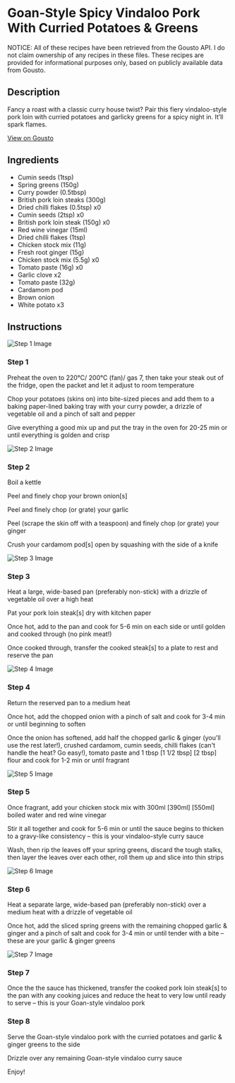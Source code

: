 # Goan-Style Spicy Vindaloo Pork With Curried Potatoes & Greens

NOTICE: All of these recipes have been retrieved from the Gousto API. I do not claim ownership of any recipes in these files. These recipes are provided for informational purposes only, based on publicly available data from Gousto.

## Description

Fancy a roast with a classic curry house twist? Pair this fiery vindaloo-style pork loin with curried potatoes and garlicky greens for a spicy night in. It’ll spark flames.

[View on Gousto](https://www.gousto.co.uk/recipes/cookbook/goan-style-spicy-vindaloo-pork-loin-with-curried-potatoes-greens)

## Ingredients

- Cumin seeds (1tsp)
- Spring greens (150g)
- Curry powder (0.5tbsp)
- British pork loin steaks (300g)
- Dried chilli flakes (0.5tsp) x0
- Cumin seeds (2tsp) x0
- British pork loin steak (150g) x0
- Red wine vinegar (15ml)
- Dried chilli flakes (1tsp)
- Chicken stock mix (11g)
- Fresh root ginger (15g)
- Chicken stock mix (5.5g) x0
- Tomato paste (16g) x0
- Garlic clove x2
- Tomato paste (32g)
- Cardamom pod
- Brown onion
- White potato x3

## Instructions

![Step 1 Image](https://production-media.gousto.co.uk/cms/recipe-step-image/step-1-1708093451166-x200.jpg)

### Step 1

Preheat the oven to 220°C/ 200°C (fan)/ gas 7, then take your steak out of the fridge, open the packet and let it adjust to room temperature

Chop your potatoes (skins on) into bite-sized pieces and add them to a baking paper-lined baking tray with your curry powder, a drizzle of vegetable oil and a pinch of salt and pepper

Give everything a good mix up and put the tray in the oven for 20-25 min or until everything is golden and crisp

![Step 2 Image](https://production-media.gousto.co.uk/cms/recipe-step-image/step-2-1708093456936-x200.jpg)

### Step 2

Boil a kettle

Peel and finely chop your brown onion[s]

Peel and finely chop (or grate) your garlic

Peel (scrape the skin off with a teaspoon) and finely chop (or grate) your ginger

Crush your cardamom pod[s] open by squashing with the side of a knife

![Step 3 Image](https://production-media.gousto.co.uk/cms/recipe-step-image/step-3-1708093462827-x200.jpg)

### Step 3

Heat a large, wide-based pan (preferably non-stick) with a drizzle of vegetable oil over a high heat

Pat your pork loin steak[s] dry with kitchen paper

Once hot, add to the pan and cook for 5-6 min on each side or until golden and cooked through (no pink meat!)

Once cooked through, transfer the cooked steak[s] to a plate to rest and reserve the pan

![Step 4 Image](https://production-media.gousto.co.uk/cms/recipe-step-image/step-4-1708093469333-x200.jpg)

### Step 4

Return the reserved pan to a medium heat

Once hot, add the chopped onion with a pinch of salt and cook for 3-4 min or until beginning to soften

Once the onion has softened, add half the chopped garlic & ginger (you'll use the rest later!), crushed cardamom, cumin seeds, chilli flakes (can't handle the heat? Go easy!), tomato paste and 1 tbsp <span class="text-purple">[1 1/2 tbsp]</span> <span class="text-danger">[2 tbsp]</span> flour and cook for 1-2 min or until fragrant

![Step 5 Image](https://production-media.gousto.co.uk/cms/recipe-step-image/step-5-1708093485226-x200.jpg)

### Step 5

Once fragrant, add your chicken stock mix with 300ml <span class="text-purple">[390ml]</span> <span class="text-danger">[550ml]</span> boiled water and red wine vinegar

Stir it all together and cook for 5-6 min or until the sauce begins to thicken to a gravy-like consistency – this is your vindaloo-style curry sauce

Wash, then rip the leaves off your spring greens, discard the tough stalks, then layer the leaves over each other, roll them up and slice into thin strips

![Step 6 Image](https://production-media.gousto.co.uk/cms/recipe-step-image/step-6-1708093489949-x200.jpg)

### Step 6

Heat a separate large, wide-based pan (preferably non-stick) over a medium heat with a drizzle of vegetable oil

Once hot, add the sliced spring greens with the remaining chopped garlic & ginger and a pinch of salt and cook for 3-4 min or until tender with a bite – these are your garlic & ginger greens

![Step 7 Image](https://production-media.gousto.co.uk/cms/recipe-step-image/step-7-1708093525147-x200.jpg)

### Step 7

Once the the sauce has thickened, transfer the cooked pork loin steak[s] to the pan with any cooking juices and reduce the heat to very low until ready to serve – this is your Goan-style vindaloo pork

### Step 8

Serve the Goan-style vindaloo pork with the curried potatoes and garlic & ginger greens to the side

Drizzle over any remaining Goan-style vindaloo curry sauce

Enjoy!

